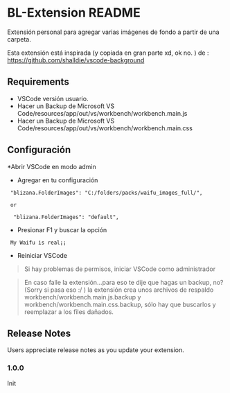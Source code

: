 # BL-Extension README

Extensión personal para agregar varias imágenes de fondo a partir de una carpeta.

Esta extensión está inspirada (y copiada en gran parte xd, ok no. )  de : https://github.com/shalldie/vscode-background

## Requirements

* VSCode versión usuario.
* Hacer un Backup de Microsoft VS Code/resources/app/out/vs/workbench/workbench.main.js
* Hacer un Backup de Microsoft VS Code/resources/app/out/vs/workbench/workbench.main.css

## Configuración
*Abrir VSCode en modo admin

* Agregar en tu configuración
```
 "blizana.FolderImages": "C:/folders/packs/waifu_images_full/",

 or

  "blizana.FolderImages": "default",
```
* Presionar F1 y buscar la opción
```
 My Waifu is real¡¡
```

* Reiniciar VSCode
 > Si hay problemas de permisos, iniciar VSCode como administrador
 
 > En caso falle la extensión...para eso te dije que hagas un backup, no? (Sorry si pasa eso :/ ) la extensión crea unos archivos de respaldo workbench/workbench.main.js.backup y workbench/workbench.main.css.backup, sólo hay que buscarlos y reemplazar a los files dañados.

## Release Notes

Users appreciate release notes as you update your extension.

### 1.0.0

Init
